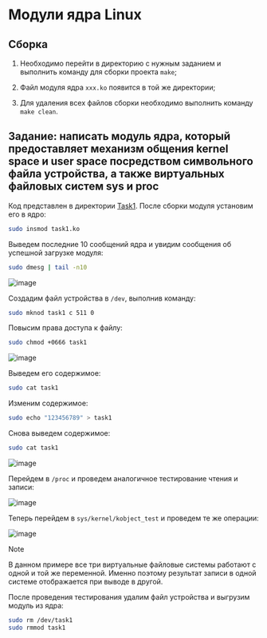 # Модули ядра Linux

## Сборка

1. Необходимо перейти в директорию с нужным заданием и выполнить команду для сборки проекта `make`;

2. Файл модуля ядра `xxx.ko` появится в той же директории;

3. Для удаления всех файлов сборки необходимо выполнить команду `make clean`.

## Задание: написать модуль ядра, который предоставляет механизм общения kernel space и user space посредством символьного файла устройства, а также виртуальных файловых систем sys и proc

Код представлен в директории [Task1](https://github.com/EltexEmbeddedC/linux-kernel-modules/blob/main/Task1). После сборки модуля установим его в ядро:

```bash
sudo insmod task1.ko
```

Выведем последние 10 сообщений ядра и увидим сообщения об успешной загрузке модуля:

```bash
sudo dmesg | tail -n10
```

![image](https://github.com/user-attachments/assets/e009b840-36a9-4785-b598-1c270746eb08)

Создадим файл устройства в `/dev`, выполнив команду:

```bash
sudo mknod task1 c 511 0
```

Повысим права доступа к файлу:

```bash
sudo chmod +0666 task1
```

![image](https://github.com/user-attachments/assets/7fa66311-072b-40c4-9e04-adde75dec15c)

Выведем его содержимое:

```bash
sudo cat task1
```

Изменим содержимое:

```bash
sudo echo "123456789" > task1
```

Снова выведем содержимое:

```bash
sudo cat task1
```

![image](https://github.com/user-attachments/assets/6249c4a9-aa9d-4821-a763-38408a31d388)

Перейдем в `/proc` и проведем аналогичное тестирование чтения и записи:

![image](https://github.com/user-attachments/assets/14fc4bfb-b94b-4109-ba71-5d83760d4067)

Теперь перейдем в `sys/kernel/kobject_test` и проведем те же операции: 

![image](https://github.com/user-attachments/assets/df692830-f246-49ae-a0a6-4ebe403d6e31)

> [!NOTE]
> В данном примере все три виртуальные файловые системы работают с одной и той же переменной. Именно поэтому результат записи в одной системе отображается при выводе в другой.

После проведения тестирования удалим файл устройства и выгрузим модуль из ядра:

```bash
sudo rm /dev/task1
sudo rmmod task1
```
